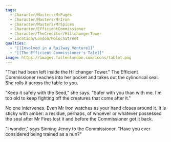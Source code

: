```yaml
---
tags:
  - Character/Masters/MrPages
  - Character/Masters/MrIron
  - Character/Masters/MrSpices
  - Character/EfficientCommissioner
  - Character/TheCreditor/HillchangerTower
  - Location/London/MolochStreet
qualties:
  - "[[Involved in a Railway Venture]]"
  - "[[The Efficient Commissioner's Tale]]"
image: https://images.fallenlondon.com/icons/tablet.png
---
```


"That had been left inside the Hillchanger Tower." The Efficient Commissioner reaches into her pocket and takes out the cylindrical seal. She rolls it across the table to you.

"Keep it safely with the Seed," she says. "Safer with you than with me. I'm too old to keep fighting off the creatures that come after it."

No one intervenes. Even Mr Iron watches as your hand closes around it. It is sticky with amber: a residue, perhaps, of whoever or whatever possessed the seal after Mr Fires lost it and before the Commissioner got it back.

"I wonder," says Sinning Jenny to the Commissioner. "Have you ever considered being trained as a nun?"